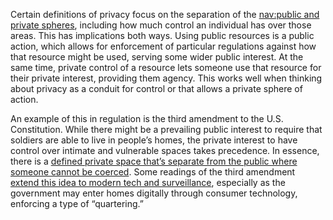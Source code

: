 Certain definitions of privacy focus on the separation of the [nav:public and private spheres](whatIsPrivacy), including how much control an individual has over those areas. This has implications both ways. Using public resources is a public action, which allows for enforcement of particular regulations against how that resource might be used, serving some wider public interest. At the same time, private control of a resource lets someone use that resource for their private interest, providing them agency. This works well when thinking about privacy as a conduit for control or that allows a private sphere of action.

An example of this in regulation is the third amendment to the U.S. Constitution. While there might be a prevailing public interest to require that soldiers are able to live in people’s homes, the private interest to have control over intimate and vulnerable spaces takes precedence. In essence, there is a [defined private space that’s separate from the public where someone cannot be coerced](https://heinonline.org/HOL/P?h=hein.journals/valur26&i=271). Some readings of the third amendment [extend this idea to modern tech and surveillance](https://heinonline.org/HOL/P?h=hein.journals/wflron4&i=7), especially as the government may enter homes digitally through consumer technology, enforcing a type of “quartering.”
